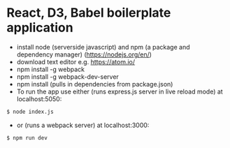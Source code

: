 # React, D3, Babel boilerplate application
- install node (serverside javascript) and npm (a package and dependency manager) (https://nodejs.org/en/)
- download text editor e.g. https://atom.io/
- npm install -g webpack
- npm install -g webpack-dev-server
- npm install (pulls in dependencies from package.json)
- To run the app use either  (runs express.js server in live reload mode) at localhost:5050:
```sh
$ node index.js
```
- or (runs a webpack server) at localhost:3000:
```sh
$ npm run dev
```
